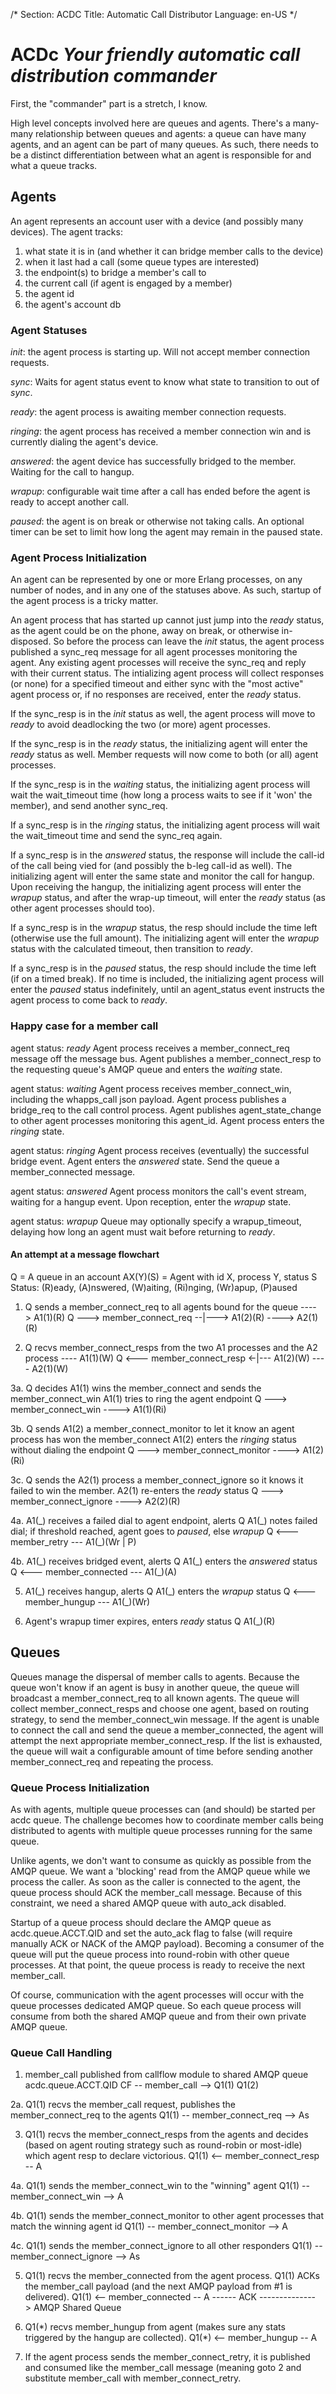 /*
Section: ACDC
Title: Automatic Call Distributor
Language: en-US
*/

# ACDc *Your friendly automatic call distribution commander*

First, the "commander" part is a stretch, I know.

High level concepts involved here are queues and agents. There's a many-many relationship between queues and agents: a queue can have many agents, and an agent can be part of many queues. As such, there needs to be a distinct differentiation between what an agent is responsible for and what a queue tracks.

## Agents

An agent represents an account user with a device (and possibly many devices). The agent tracks:

1. what state it is in (and whether it can bridge member calls to the device)
2. when it last had a call (some queue types are interested)
3. the endpoint(s) to bridge a member's call to
4. the current call (if agent is engaged by a member)
5. the agent id
6. the agent's account db

### Agent Statuses

*init*: the agent process is starting up. Will not accept member connection requests.

*sync*: Waits for agent status event to know what state to transition to out of *sync*.

*ready*: the agent process is awaiting member connection requests.

*ringing*: the agent process has received a member connection win and is currently dialing the agent's device.

*answered*: the agent device has successfully bridged to the member. Waiting for the call to hangup.

*wrapup*: configurable wait time after a call has ended before the agent is ready to accept another call.

*paused*: the agent is on break or otherwise not taking calls. An optional timer can be set to limit how long the agent may remain in the paused state.

### Agent Process Initialization

An agent can be represented by one or more Erlang processes, on any number of nodes, and in any one of the statuses above. As such, startup of the agent process is a tricky matter.

An agent process that has started up cannot just jump into the *ready* status, as the agent could be on the phone, away on break, or otherwise in-disposed. So before the process can leave the *init* status, the agent process published a sync_req message for all agent processes monitoring the agent. Any existing agent processes will receive the sync_req and reply with their current status. The intializing agent process will collect responses (or none) for a specified timeout and either sync with the "most active" agent process or, if no responses are received, enter the *ready* status.

If the sync_resp is in the *init* status as well, the agent process will move to *ready* to avoid deadlocking the two (or more) agent processes.

If the sync_resp is in the *ready* status, the initializing agent will enter the *ready* status as well. Member requests will now come to both (or all) agent processes.

If the sync_resp is in the *waiting* status, the initializing agent process will wait the wait_timeout time (how long a process waits to see if it 'won' the member), and send another sync_req.

If a sync_resp is in the *ringing* status, the initializing agent process will wait the wait_timeout time and send the sync_req again.

If a sync_resp is in the *answered* status, the response will include the call-id of the call being vied for (and possibly the b-leg call-id as well). The initializing agent will enter the same state and monitor the call for hangup. Upon receiving the hangup, the initializing agent process will enter the *wrapup* status, and after the wrap-up timeout, will enter the *ready* status (as other agent processes should too).

If a sync_resp is in the *wrapup* status, the resp should include the time left (otherwise use the full amount). The initializing agent will enter the *wrapup* status with the calculated timeout, then transition to *ready*.

If a sync_resp is in the *paused* status, the resp should include the time left (if on a timed break). If no time is included, the initializing agent process will enter the *paused* status indefinitely, until an agent_status event instructs the agent process to come back to *ready*.

### Happy case for a member call

agent status: *ready*
Agent process receives a member_connect_req message off the message bus. Agent publishes a member_connect_resp to the requesting queue's AMQP queue and enters the *waiting* state.

agent status: *waiting*
Agent process receives member_connect_win, including the whapps_call json payload. Agent process publishes a bridge_req to the call control process. Agent publishes agent_state_change to other agent processes monitoring this agent_id. Agent process enters the *ringing* state.

agent status: *ringing*
Agent process receives (eventually) the successful bridge event. Agent enters the *answered* state. Send the queue a member_connected message.

agent status: *answered*
Agent process monitors the call's event stream, waiting for a hangup event. Upon reception, enter the *wrapup* state.

agent status: *wrapup*
Queue may optionally specify a wrapup_timeout, delaying how long an agent must wait before returning to *ready*.

#### An attempt at a message flowchart

Q = A queue in an account
AX(Y)(S) = Agent with id X, process Y, status S
Status: (R)eady, (A)nswered, (W)aiting, (Ri)nging, (Wr)apup, (P)aused

1. Q sends a member_connect_req to all agents bound for the queue
                            ----> A1(1)(R)
Q ---> member_connect_req --|---> A1(2)(R)
                            ----> A2(1)(R)

2. Q recvs member_connect_resps from the two A1 processes and the A2 process
                             ---- A1(1)(W)
Q <--- member_connect_resp <-|--- A1(2)(W)
                             ---- A2(1)(W)

3a. Q decides A1(1) wins the member_connect and sends the member_connect_win
    A1(1) tries to ring the agent endpoint
Q ---> member_connect_win ----> A1(1)(Ri)

3b. Q sends A1(2) a member_connect_monitor to let it know an agent process has won the member_connect
    A1(2) enters the *ringing* status without dialing the endpoint
Q ---> member_connect_monitor ----> A1(2)(Ri)

3c. Q sends the A2(1) process a member_connect_ignore so it knows it failed to win the member.
    A2(1) re-enters the *ready* status
Q ---> member_connect_ignore ----> A2(2)(R)

4a. A1(\_) receives a failed dial to agent endpoint, alerts Q
    A1(\_) notes failed dial; if threshold reached, agent goes to *paused*, else *wrapup*
Q <--- member_retry --- A1(_)(Wr | P)

4b. A1(\_) receives bridged event, alerts Q
    A1(\_) enters the *answered* status
Q <--- member_connected --- A1(_)(A)

5. A1(\_) receives hangup, alerts Q
   A1(\_) enters the *wrapup* status
Q <--- member_hungup --- A1(_)(Wr)

5. Agent's wrapup timer expires, enters *ready* status
Q                        A1(_)(R)

## Queues

Queues manage the dispersal of member calls to agents. Because the queue won't know if an agent is busy in another queue, the queue will broadcast a member_connect_req to all known agents. The queue will collect member_connect_resps and choose one agent, based on routing strategy, to send the member_connect_win message. If the agent is unable to connect the call and send the queue a member_connected, the agent will attempt the next appropriate member_connect_resp. If the list is exhausted, the queue will wait a configurable amount of time before sending another member_connect_req and repeating the process.

### Queue Process Initialization

As with agents, multiple queue processes can (and should) be started per acdc queue. The challenge becomes how to coordinate member calls being distributed to agents with multiple queue processes running for the same queue.

Unlike agents, we don't want to consume as quickly as possible from the AMQP queue. We want a 'blocking' read from the AMQP queue while we process the caller. As soon as the caller is connected to the agent, the queue process should ACK the member_call message. Because of this constraint, we need a shared AMQP queue with auto_ack disabled.

Startup of a queue process should declare the AMQP queue as acdc.queue.ACCT.QID and set the auto_ack flag to false (will require manually ACK or NACK of the AMQP payload). Becoming a consumer of the queue will put the queue process into round-robin with other queue processes. At that point, the queue process is ready to receive the next member_call.

Of course, communication with the agent processes will occur with the queue processes dedicated AMQP queue. So each queue process will consume from both the shared AMQP queue and from their own private AMQP queue.

### Queue Call Handling

1. member_call published from callflow module to shared AMQP queue acdc.queue.ACCT.QID
CF -- member_call --> Q1(1)
                      Q1(2)

2a. Q1(1) recvs the member_call request, publishes the member_connect_req to the agents
Q1(1) -- member_connect_req --> As

3. Q1(1) recvs the member_connect_resps from the agents and decides (based on agent routing strategy such as round-robin or most-idle) which agent resp to declare victorious.
Q1(1) <-- member_connect_resp -- A

4a. Q1(1) sends the member_connect_win to the "winning" agent
Q1(1) -- member_connect_win --> A

4b. Q1(1) sends the member_connect_monitor to other agent processes that match the winning agent id
Q1(1) -- member_connect_monitor --> A

4c. Q1(1) sends the member_connect_ignore to all other responders
Q1(1) -- member_connect_ignore --> As

5. Q1(1) recvs the member_connected from the agent process. Q1(1) ACKs the member_call payload (and the next AMQP payload from #1 is delivered).
Q1(1) <-- member_connected -- A
  \------ ACK --------------> AMQP Shared Queue

5. Q1(\*) recvs member_hungup from agent (makes sure any stats triggered by the hangup are collected).
Q1(\*) <-- member_hungup -- A

6. If the agent process sends the member_connect_retry, it is published and consumed like the member_call message (meaning goto 2 and substitute member_call with member_connect_retry.
